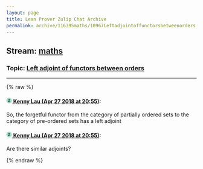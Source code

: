 ```yaml
---
layout: page
title: Lean Prover Zulip Chat Archive 
permalink: archive/116395maths/10967Leftadjointoffunctorsbetweenorders.html
---
```


## Stream: [maths](index.html)
### Topic: [Left adjoint of functors between orders](10967Leftadjointoffunctorsbetweenorders.html)

---


{% raw %}
#### [![Click to go to Zulip](../../assets/img/zulip2.png) Kenny Lau (Apr 27 2018 at 20:55)](https://leanprover.zulipchat.com/#narrow/stream/116395-maths/topic/Left%20adjoint%20of%20functors%20between%20orders/near/125787589):
So, the forgetful functor from the category of partially ordered sets to the category of pre-ordered sets has a left adjoint

#### [![Click to go to Zulip](../../assets/img/zulip2.png) Kenny Lau (Apr 27 2018 at 20:55)](https://leanprover.zulipchat.com/#narrow/stream/116395-maths/topic/Left%20adjoint%20of%20functors%20between%20orders/near/125787593):
Are there similar adjoints?


{% endraw %}
